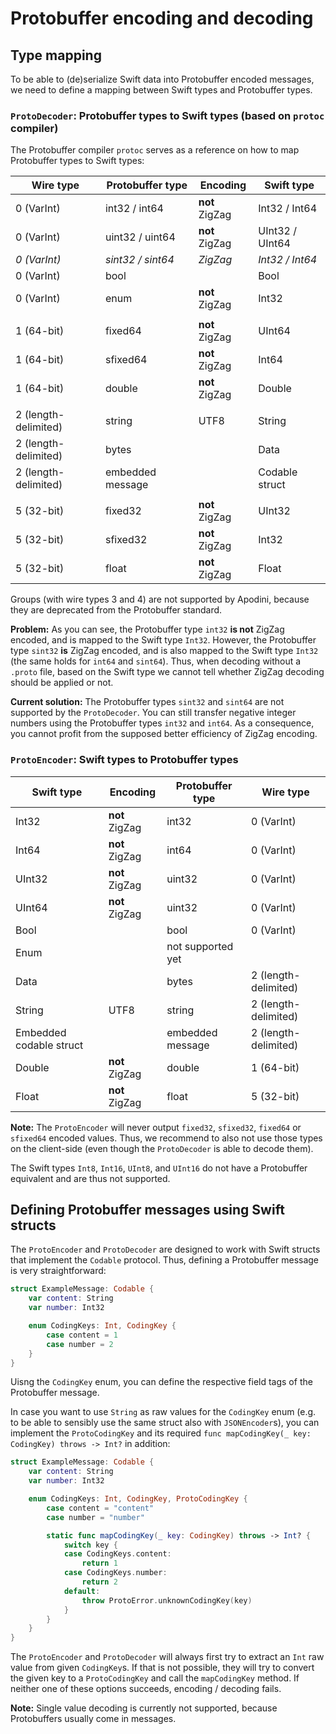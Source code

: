 #  Protobuffer encoding  and decoding

## Type mapping
To be able to (de)serialize Swift data into Protobuffer encoded messages, we need to define a mapping between Swift types and Protobuffer types.

### `ProtoDecoder`: Protobuffer types to Swift types (based on `protoc` compiler)
The Protobuffer compiler `protoc` serves as a reference on how to map Protobuffer types to Swift types:

| Wire type | Protobuffer type | Encoding | Swift type |
|-|-|-|-|
| 0 (VarInt) | int32 / int64    | **not** ZigZag    | Int32 / Int64     |
| 0 (VarInt) | uint32 / uint64  | **not** ZigZag    | UInt32 / UInt64   |
| *0 (VarInt)* | *sint32 / sint64* | *ZigZag*       | *Int32 / Int64*   |
| 0 (VarInt) | bool             |                   | Bool              |
| 0 (VarInt) | enum             | **not** ZigZag    | Int32             |
|||||
| 1 (64-bit) | fixed64          | **not** ZigZag    | UInt64            |
| 1 (64-bit) | sfixed64         | **not** ZigZag    | Int64             |
| 1 (64-bit) | double           | **not** ZigZag    | Double            |
|||||
| 2 (length-delimited) | string | UTF8              | String            |
| 2 (length-delimited) | bytes  |                   | Data              |
| 2 (length-delimited) | embedded message |         | Codable struct    |
|||||
| 5 (32-bit) | fixed32          | **not** ZigZag    | UInt32            |
| 5 (32-bit) | sfixed32         | **not** ZigZag    | Int32             |
| 5 (32-bit) | float            | **not** ZigZag    | Float             |

Groups (with wire types 3 and 4) are not supported by Apodini, because they are deprecated from the Protobuffer standard.

**Problem:** As you can see, the Protobuffer type `int32` **is not** ZigZag encoded, and is mapped to the Swift type `Int32`. However, the Protobuffer type `sint32` **is** ZigZag encoded, and is also mapped to the Swift type `Int32` (the same holds for `int64` and `sint64`). Thus, when decoding without a `.proto` file, based on the Swift type we cannot tell whether ZigZag decoding should be applied or not.

**Current solution:** The Protobuffer types `sint32` and `sint64` are not supported by the `ProtoDecoder`. You can still transfer negative integer numbers using the Protobuffer types `int32` and `int64`. As a consequence, you cannot profit from the supposed better efficiency of ZigZag encoding.

### `ProtoEncoder`: Swift types to Protobuffer types

| Swift type | Encoding | Protobuffer type | Wire type |
|-|-|-|-|
| Int32     | **not** ZigZag    | int32     | 0 (VarInt) |
| Int64     | **not** ZigZag    | int64     | 0 (VarInt) |
| UInt32    | **not** ZigZag    | uint32    | 0 (VarInt) |
| UInt64    | **not** ZigZag    | uint32    | 0 (VarInt) |
| Bool      |                   | bool      | 0 (VarInt) |
| Enum      |  | not supported yet | |
| Data      |                   | bytes     | 2 (length-delimited) |
| String    | UTF8              | string    | 2 (length-delimited) |
| Embedded codable struct |     | embedded message | 2 (length-delimited) |
| Double    | **not** ZigZag    | double    | 1 (64-bit) |
| Float     | **not** ZigZag    | float     | 5 (32-bit) |

**Note:** The `ProtoEncoder` will never output `fixed32`, `sfixed32`, `fixed64` or `sfixed64` encoded values. Thus, we recommend to also not use those types on the client-side (even though the `ProtoDecoder` is able to decode them).

The Swift types `Int8`, `Int16`, `UInt8`, and `UInt16` do not have a Protobuffer equivalent and are thus not supported.


## Defining Protobuffer messages using Swift structs
The `ProtoEncoder` and `ProtoDecoder` are designed to work with Swift structs that implement the `Codable` protocol. Thus, defining a Protobuffer message is very straightforward:

```swift
struct ExampleMessage: Codable {
    var content: String
    var number: Int32

    enum CodingKeys: Int, CodingKey {
        case content = 1
        case number = 2
    }
}
```

Uisng the `CodingKey` enum, you can define the respective field tags of the Protobuffer message.

In case you want to use `String` as raw values for the `CodingKey` enum (e.g. to be able to sensibly use the same struct also with `JSONEncoder`s), you can implement the `ProtoCodingKey` and its required `func mapCodingKey(_ key: CodingKey) throws -> Int?` in addition:

```swift
struct ExampleMessage: Codable {
    var content: String
    var number: Int32

    enum CodingKeys: Int, CodingKey, ProtoCodingKey {
        case content = "content"
        case number = "number"

        static func mapCodingKey(_ key: CodingKey) throws -> Int? {
            switch key {
            case CodingKeys.content:
                return 1
            case CodingKeys.number:
                return 2
            default:
                throw ProtoError.unknownCodingKey(key)
            }
        }
    }
}
```

The `ProtoEncoder` and `ProtoDecoder` will always first try to extract an `Int` raw value from given `CodingKey`s. If that is not possible, they will try to convert the given key to a `ProtoCodingKey` and call the `mapCodingKey` method.
If neither one of these options succeeds, encoding / decoding fails.

**Note:** Single value decoding is currently not supported, because Protobuffers usually come in messages.